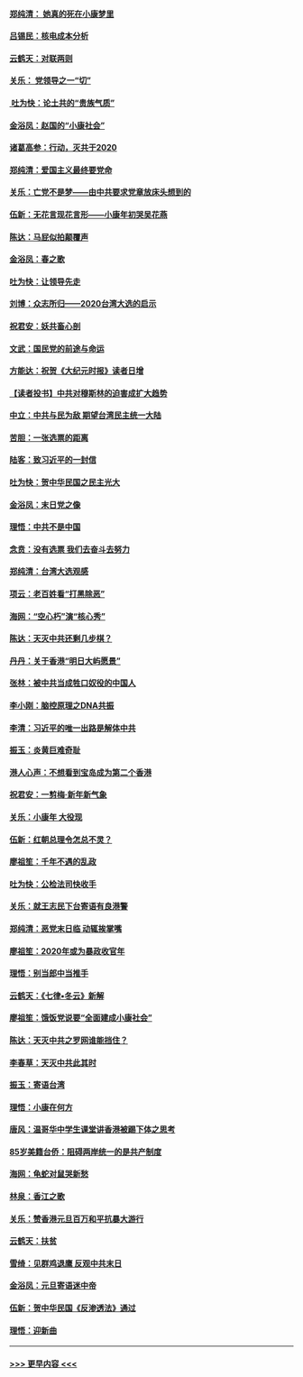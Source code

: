 #### [郑纯清： 她真的死在小康梦里](../pages/nsc993/n11806623.md?t=01210255) 
#### [吕锡民：核电成本分析](../pages/nsc993/n11806284.md?t=01210255) 
#### [云鹤天：对联两则](../pages/nsc993/n11805957.md?t=01210255) 
#### [关乐： 党领导之一“切”](../pages/nsc993/n11804505.md?t=01210255) 
#### [ 吐为快：论土共的“贵族气质”](../pages/nsc993/n11804490.md?t=01210255) 
#### [金浴凤：赵国的“小康社会”](../pages/nsc993/n11804452.md?t=01210255) 
#### [诸葛高参：行动，灭共于2020](../pages/nsc993/n11804120.md?t=01210255) 
#### [郑纯清：爱国主义最终要党命](../pages/nsc993/n11802197.md?t=01210255) 
#### [关乐：亡党不是梦——由中共要求党章放床头想到的](../pages/nsc993/n11802156.md?t=01210255) 
#### [伍新：无花言现花言形——小康年初哭吴花燕](../pages/nsc993/n11800044.md?t=01210255) 
#### [陈达：马屁似拍颠覆声](../pages/nsc993/n11800010.md?t=01210255) 
#### [金浴凤：春之歌](../pages/nsc993/n11797687.md?t=01210255) 
#### [吐为快：让领导先走](../pages/nsc993/n11797512.md?t=01210255) 
#### [刘博：众志所归——2020台湾大选的启示](../pages/nsc993/n11796878.md?t=01210255) 
#### [祝君安：妖共畜心剖](../pages/nsc993/n11794273.md?t=01210255) 
#### [文武：国民党的前途与命运](../pages/nsc993/n11794198.md?t=01210255) 
#### [方能达：祝贺《大纪元时报》读者日增](../pages/nsc993/n11793807.md?t=01210255) 
#### [【读者投书】中共对穆斯林的迫害成扩大趋势](../pages/nsc993/n11791371.md?t=01210255) 
#### [中立：中共与民为敌 期望台湾民主统一大陆](../pages/nsc993/n11790392.md?t=01210255) 
#### [苦胆：一张选票的距离](../pages/nsc993/n11788914.md?t=01210255) 
#### [陆客：致习近平的一封信](../pages/nsc993/n11788867.md?t=01210255) 
#### [吐为快：贺中华民国之民主光大](../pages/nsc993/n11788618.md?t=01210255) 
#### [金浴凤：末日党之像](../pages/nsc993/n11787475.md?t=01210255) 
#### [理悟：中共不是中国](../pages/nsc993/n11787463.md?t=01210255) 
#### [念贲：没有选票  我们去奋斗去努力](../pages/nsc993/n11787398.md?t=01210255) 
#### [郑纯清：台湾大选观感](../pages/nsc993/n11786210.md?t=01210255) 
#### [项云：老百姓看“打黑除恶”](../pages/nsc993/n11785398.md?t=01210255) 
#### [海网：“空心朽”演“核心秀”](../pages/nsc993/n11783874.md?t=01210255) 
#### [陈达：天灭中共还剩几步棋？](../pages/nsc993/n11783719.md?t=01210255) 
#### [丹丹：关于香港“明日大屿愿景”](../pages/nsc993/n11783273.md?t=01210255) 
#### [张林：被中共当成牲口奴役的中国人](../pages/nsc993/n11782397.md?t=01210255) 
#### [李小刚：脑控原理之DNA共振](../pages/nsc993/n11780962.md?t=01210255) 
#### [李清：习近平的唯一出路是解体中共](../pages/nsc993/n11780866.md?t=01210255) 
#### [振玉：炎黄巨难奇耻](../pages/nsc993/n11779632.md?t=01210255) 
#### [港人心声：不想看到宝岛成为第二个香港](../pages/nsc993/n11778817.md?t=01210255) 
#### [祝君安：一剪梅‧新年新气象](../pages/nsc993/n11776340.md?t=01210255) 
#### [关乐：小康年 大役现](../pages/nsc993/n11774213.md?t=01210255) 
#### [伍新：红朝总理令怎总不灵？](../pages/nsc993/n11770813.md?t=01210255) 
#### [廖祖笙：千年不遇的乱政](../pages/nsc993/n11770373.md?t=01210255) 
#### [吐为快：公检法司快收手](../pages/nsc993/n11770359.md?t=01210255) 
#### [关乐：就王志民下台寄语有良港警](../pages/nsc993/n11769903.md?t=01210255) 
#### [郑纯清：恶党末日临 动辄挨掌嘴](../pages/nsc993/n11769356.md?t=01210255) 
#### [廖祖笙：2020年或为暴政收官年](../pages/nsc993/n11768216.md?t=01210255) 
#### [理悟：别当郎中当推手](../pages/nsc993/n11768243.md?t=01210255) 
#### [云鹤天：《七律▪冬云》新解](../pages/nsc993/n11768204.md?t=01210255) 
#### [廖祖笙：饿饭党说要“全面建成小康社会”](../pages/nsc993/n11767482.md?t=01210255) 
#### [陈达：天灭中共之罗网谁能挡住？](../pages/nsc993/n11767465.md?t=01210255) 
#### [李春草：天灭中共此其时](../pages/nsc993/n11767452.md?t=01210255) 
#### [振玉：寄语台湾](../pages/nsc993/n11767432.md?t=01210255) 
#### [理悟：小康在何方](../pages/nsc993/n11767394.md?t=01210255) 
#### [唐风：温哥华中学生课堂讲香港被踢下体之思考](../pages/nsc993/n11766848.md?t=01210255) 
#### [85岁美籍台侨：阻碍两岸统一的是共产制度](../pages/nsc993/n11765043.md?t=01210255) 
#### [海网：龟蛇对鼠哭新愁](../pages/nsc993/n11764895.md?t=01210255) 
#### [林泉：香江之歌](../pages/nsc993/n11764415.md?t=01210255) 
#### [关乐：赞香港元旦百万和平抗暴大游行](../pages/nsc993/n11764382.md?t=01210255) 
#### [云鹤天：扶贫](../pages/nsc993/n11764245.md?t=01210255) 
#### [雪绮：见群鸡退鹰  反观中共末日](../pages/nsc993/n11762112.md?t=01210255) 
#### [金浴凤：元旦寄语迷中帝](../pages/nsc993/n11761788.md?t=01210255) 
#### [伍新：贺中华民国《反渗透法》通过](../pages/nsc993/n11761994.md?t=01210255) 
#### [理悟：迎新曲](../pages/nsc993/n11761152.md?t=01210255) 

----
#### [ >>> 更早内容 <<< ](../indexes/nsc993-earlier.md)
